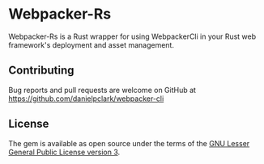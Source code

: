 # Webpacker-Rs

Webpacker-Rs is a Rust wrapper for using WebpackerCli in your Rust web framework's deployment
and asset management.

## Contributing

Bug reports and pull requests are welcome on GitHub at https://github.com/danielpclark/webpacker-cli


## License

The gem is available as open source under the terms of the [GNU Lesser General Public License version 3](https://opensource.org/licenses/LGPL-3.0).
